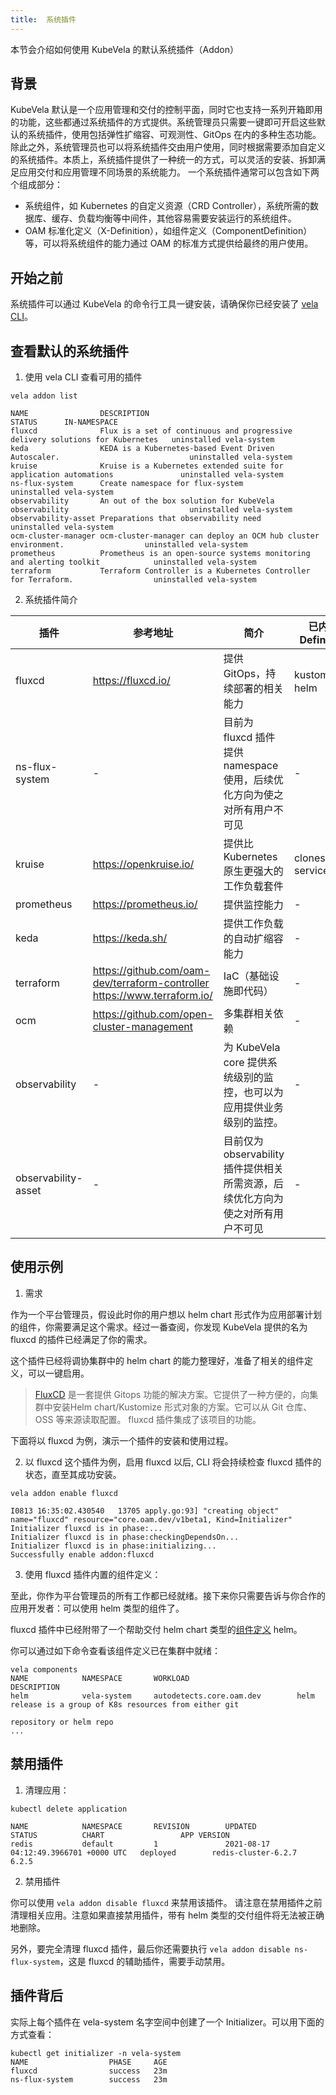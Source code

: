 ```yaml
---
title:  系统插件
---
```


本节会介绍如何使用 KubeVela 的默认系统插件（Addon）

## 背景

KubeVela 默认是一个应用管理和交付的控制平面，同时它也支持一系列开箱即用的功能，这些都通过系统插件的方式提供。系统管理员只需要一键即可开启这些默认的系统插件，使用包括弹性扩缩容、可观测性、GitOps 在内的多种生态功能。
除此之外，系统管理员也可以将系统插件交由用户使用，同时根据需要添加自定义的系统插件。本质上，系统插件提供了一种统一的方式，可以灵活的安装、拆卸满足应用交付和应用管理不同场景的系统能力。
一个系统插件通常可以包含如下两个组成部分：
- 系统组件，如 Kubernetes 的自定义资源（CRD Controller），系统所需的数据库、缓存、负载均衡等中间件，其他容易需要安装运行的系统组件。
- OAM 标准化定义（X-Definition），如组件定义（ComponentDefinition）等，可以将系统组件的能力通过 OAM 的标准方式提供给最终的用户使用。

## 开始之前

系统插件可以通过 KubeVela 的命令行工具一键安装，请确保你已经安装了 [vela CLI](../../getting-started/quick-install#quick-install/#3-安装-kubevela-cli)。

## 查看默认的系统插件


1. 使用 vela CLI 查看可用的插件

```shell
vela addon list
```

```shell
NAME               	DESCRIPTION                                                                  	STATUS     	IN-NAMESPACE
fluxcd             	Flux is a set of continuous and progressive delivery solutions for Kubernetes	uninstalled	vela-system 
keda               	KEDA is a Kubernetes-based Event Driven Autoscaler.                          	uninstalled	vela-system 
kruise             	Kruise is a Kubernetes extended suite for application automations            	uninstalled	vela-system 
ns-flux-system     	Create namespace for flux-system                                             	uninstalled	vela-system 
observability      	An out of the box solution for KubeVela observability                        	uninstalled	vela-system 
observability-asset	Preparations that observability need                                         	uninstalled	vela-system 
ocm-cluster-manager	ocm-cluster-manager can deploy an OCM hub cluster environment.               	uninstalled	vela-system 
prometheus         	Prometheus is an open-source systems monitoring and alerting toolkit         	uninstalled	vela-system 
terraform          	Terraform Controller is a Kubernetes Controller for Terraform.               	uninstalled	vela-system 
```

2. 系统插件简介

| 插件                | 参考地址                                                     | 简介                                                         | 已内置Definition |
| ------------------- | ------------------------------------------------------------ | ------------------------------------------------------------ | ---------------- |
| fluxcd              | https://fluxcd.io/                                           | 提供 GitOps，持续部署的相关能力                              | kustomize、helm  |
| ns-flux-system      | -                                                            | 目前为 fluxcd 插件提供 namespace 使用，后续优化方向为使之对所有用户不可见 | -                |
| kruise              | https://openkruise.io/                                       | 提供比 Kubernetes 原生更强大的工作负载套件                   | cloneset-service |
| prometheus          | https://prometheus.io/                                       | 提供监控能力                                                 | -                |
| keda                | https://keda.sh/                                             | 提供工作负载的自动扩缩容能力                                 | -                |
| terraform           | https://github.com/oam-dev/terraform-controller <br />https://www.terraform.io/ | IaC（基础设施即代码）                                        | -                |
| ocm                 | https://github.com/open-cluster-management                   | 多集群相关依赖                                               | -                |
| observability       | -                                                            | 为 KubeVela core 提供系统级别的监控，也可以为应用提供业务级别的监控。 | -                |
| observability-asset | -                                                            | 目前仅为 observability 插件提供相关所需资源，后续优化方向为使之对所有用户不可见 | -                |



## 使用示例

1. 需求

作为一个平台管理员，假设此时你的用户想以 helm chart 形式作为应用部署计划的组件，你需要满足这个需求。经过一番查阅，你发现 KubeVela 提供的名为 fluxcd 的插件已经满足了你的需求。

这个插件已经将调协集群中的 helm chart 的能力整理好，准备了相关的组件定义，可以一键启用。

> [FluxCD](https://fluxcd.io/) 是一套提供 Gitops 功能的解决方案。它提供了一种方便的，向集群中安装Helm chart/Kustomize 形式对象的方案。它可以从 Git 仓库、OSS 等来源读取配置。
> fluxcd 插件集成了该项目的功能。

下面将以 fluxcd 为例，演示一个插件的安装和使用过程。

2. 以 fluxcd 这个插件为例，启用 fluxcd 以后, CLI 将会持续检查 fluxcd 插件的状态，直至其成功安装。

```shell
vela addon enable fluxcd
```

```shell
I0813 16:35:02.430540   13705 apply.go:93] "creating object" name="fluxcd" resource="core.oam.dev/v1beta1, Kind=Initializer"
Initializer fluxcd is in phase:...
Initializer fluxcd is in phase:checkingDependsOn...
Initializer fluxcd is in phase:initializing...
Successfully enable addon:fluxcd
```

3. 使用 fluxcd 插件内置的组件定义：

至此，你作为平台管理员的所有工作都已经就绪。接下来你只需要告诉与你合作的应用开发者：可以使用 helm 类型的组件了。

fluxcd 插件中已经附带了一个帮助交付 helm chart 类型的[组件定义](https://github.com/oam-dev/kubevela/blob/master/vela-templates/addons/fluxcd/definitions/helm-release.yaml) helm。

你可以通过如下命令查看该组件定义已在集群中就绪：

```shell
vela components
NAME            NAMESPACE       WORKLOAD                        DESCRIPTION                                                 
helm            vela-system     autodetects.core.oam.dev        helm release is a group of K8s resources from either git    
                                                                repository or helm repo                                     
...
```


## 禁用插件

1. 清理应用：

```shell
kubectl delete application
```
```shell
NAME            NAMESPACE       REVISION        UPDATED                                 STATUS          CHART                 APP VERSION
redis           default         1               2021-08-17 04:12:49.3966701 +0000 UTC   deployed        redis-cluster-6.2.7   6.2.5
```

2. 禁用插件

你可以使用 `vela addon disable fluxcd` 来禁用该插件。 请注意在禁用插件之前清理相关应用。注意如果直接禁用插件，带有 helm 类型的交付组件将无法被正确地删除。

另外，要完全清理 fluxcd 插件，最后你还需要执行 `vela addon disable ns-flux-system`，这是 fluxcd 的辅助插件，需要手动禁用。

## 插件背后

实际上每个插件在 vela-system 名字空间中创建了一个 Initializer。可以用下面的方式查看：

```shell
kubectl get initializer -n vela-system
NAME                  PHASE     AGE
fluxcd                success   23m
ns-flux-system        success   23m
```
